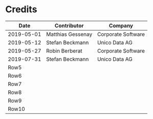 # Credits

| Date       | Contributor       | Company            |
| ---------- | ----------------- | ------------------ |
| 2019-05-01 | Matthias Gessenay | Corporate Software |
| 2019-05-12 | Stefan Beckmann   | Unico Data AG      |
| 2019-05-27 | Robin Berberat    | Corporate Software |
| 2019-07-31 | Stefan Beckmann   | Unico Data AG      |
| Row5       |                   |                    |
| Row6       |                   |                    |
| Row7       |                   |                    |
| Row8       |                   |                    |
| Row9       |                   |                    |
| Row10      |                   |                    |
